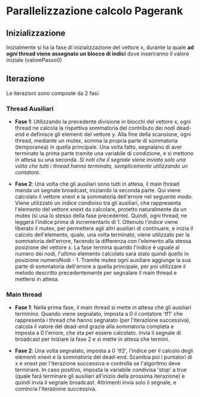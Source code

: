 # Parallelizzazione calcolo Pagerank

## Inizializzazione
Inizialmente si ha la fase di inizializzazione del vettore x, durante la quale **ad ogni thread viene assegnato un blocco di indici** dove inseriranno il valore iniziale (valorePasso0)

## Iterazione
Le iterazioni sono composte da 2 fasi:

### Thread Ausiliari

- **Fase 1**: Utilizzando la precedente divisione in blocchi del vettore x, ogni thread ne calcola la rispettiva sommatoria del contributo dei nodi dead-end e definisce gli elementi del vettore y. Alla fine della scansione, ogni thread, mediante un mutex, somma la propria parte di sommatoria (temporanea) in quella principale. Una volta fatto, segnalano di aver terminato la prima parte tramite una variabile di condizione, e si mettono in attesa su una seconda. *Si noti che il segnale viene inviato solo una volta che tutti i thread hanno terminato, semplicemente utilizzando un contatore*.

- **Fase 2**: Una volta che gli ausiliari sono tutti in attesa, il main thread manda un segnale broadcast, iniziando la seconda parte. Qui viene calcolato il vettore xnext e la sommatoria dell'errore nel seguente modo. Viene utilizzato un indice condiviso tra gli ausiliari, che rappresenta l'elemento del vettore xnext da calcolare, protetto naturalmente da un mutex (si usa lo stesso della fase precedente). Quindi, ogni thread, ne leggerá l'indice prima di incrementarlo di 1. Ottenuto l'indice viene liberato il mutex, per permettere agli altri ausiliari di continuare, e inizia il calcolo dell'elemento, quale, una volta terminato, viene utilizzato per la sommatoria dell'errore, facendo la differenza con l'elemento alla stessa posizione del vettore x.
 La fase termina quando l'indice é uguale al numero dei nodi, l'ultimo elemento calcolato sará stato quindi quello in posizione numeroNodi - 1. Tramite mutex ogni ausiliare aggiunge la sua parte di sommatoria dell'errore a quella principale, per poi utilizzare il metodo descritto precedentemente per segnalare il main thread e mettersi in attesa.

 ### Main thread

 - **Fase 1**: Nella prima fase, il main thread si mette in attesa che gli ausiliari terminino. Quando viene segnalato, imposta a 0 il contatore 'tf1' che rappresenta i thread che hanno segnalato (per l'iterazione successiva), calcola il valore del dead-end grazie alla sommatoria completa e imposta a 0 l'errore, che sta per essere calcolato. Invia il segnale di broadcast per iniziare la fase 2 e si mette in attesa che termini.

 - **Fase 2**: Una volta segnalato, imposta a 0 'tf2', l'indice per il calcolo degli elementi xnext e la sommatoria del dead-end. Scambia poi i puntatori di x e xnext per l'iterazione successiva e controlla se l'algoritmo deve terminare. In caso positivo, imposta la variabile condivisa 'stop' a true (quale fará terminare gli ausiliari all'inizio della prossima iterazione) e quindi invia il segnale broadcast. Altrimenti invia solo il segnale, e comincia l'iterazione successiva.